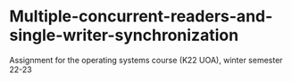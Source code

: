 # Multiple-concurrent-readers-and-single-writer-synchronization
Assignment for the operating systems course (K22 UOA), winter semester 22-23
